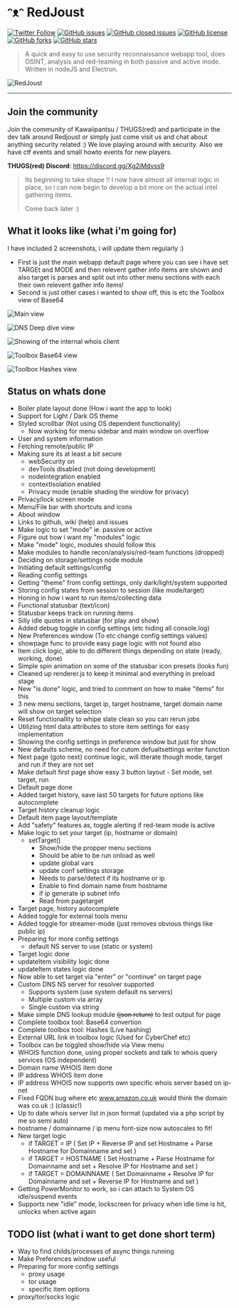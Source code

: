 # ᵔᴥᵔ RedJoust

[![Twitter Follow](https://img.shields.io/twitter/follow/davidbl.svg?style=social&label=Follow)](https://twitter.com/davidbl) [![GitHub issues](https://img.shields.io/github/issues/kawaiipantsu/redjoust.svg)](https://github.com/kawaiipantsu/redjoust/issues) [![GitHub closed issues](https://img.shields.io/github/issues-closed/kawaiipantsu/redjoust.svg)](https://github.com/kawaiipantsu/redjoust/issues) [![GitHub license](https://img.shields.io/github/license/kawaiipantsu/redjoust.svg)](https://github.com/kawaiipantsu/redjoust/blob/master/LICENSE) [![GitHub forks](https://img.shields.io/github/forks/kawaiipantsu/redjoust.svg)](https://github.com/kawaiipantsu/redjoust/network) [![GitHub stars](https://img.shields.io/github/stars/kawaiipantsu/redjoust.svg)](https://github.com/kawaiipantsu/redjoust/stargazers)
> A quick and easy to use security reconnaissance webapp tool, does OSINT, analysis and red-teaming in both passive and active mode. Written in nodeJS and Electron.

![RedJoust](assets/redjoust-banner.png)

---

## Join the community

Join the community of Kawaiipantsu / THUGS(red) and participate in the dev talk around Redjoust or simply just come visit us and chat about anything security related :) We love playing around with security. Also we have ctf events and small howto events for new players.

**THUGS(red) Discord**: <https://discord.gg/Xg2jMdvss9>

> Its beginning to take shape !! I now have almost all internal logic in place, so i can now begin to develop a bit more on the actual intel gathering items.
>
> Come back later :)

## What it looks like (what i'm going for)

I have included 2 screenshots, i will update them regularly :)

- First is just the main webapp default page where you can see i have set TARGEt and MODE and then relevent gather info items are shown and also target is parses and split out into other menu sections with each their own relevent gather info items!
- Second is just other cases i wanted to show off, this is etc the Toolbox view of Base64

![Main view](assets/screenshot-main-view.png)

![DNS Deep dive view](assets/screenshot-dnsdeepdive-view.png)

![Showing of the internal whois client](assets/screenshot-domwhois-view.png)

![Toolbox Base64 view](assets/screenshot-base64-view.png)

![Toolbox Hashes view](assets/screenshot-hashes-view.png)

## Status on whats done

- Boiler plate layout done (How i want the app to look)
- Support for Light / Dark OS theme
- Styled scrollbar (Not using OS dependent functionality)
  - Now working for menu sidebar and main window on overflow
- User and system information
- Fetching remote/public IP
- Making sure its at least a bit secure
  - webSecurity on
  - devTools disabled (not doing development)
  - nodeIntegration enabled
  - contextIsolation enabled
  - Privacy mode (enable shading the window for privacy)
- Privacy/lock screen mode
- Menu/File bar with shortcuts and icons
- About window
- Links to github, wiki (help) and issues
- Make logic to set "mode" ie. passive or active
- Figure out how i want my "modules" logic
- Make "mode" logic, modules should follow this
- Make modules to handle recon/analysis/red-team functions (dropped)
- Deciding on storage/settings node module
- Initiating default settings/config
- Reading config settings
- Getting "theme" from config settings, only dark/light/system supported
- Storing config states from session to session (like mode/target)
- Honing in how i want to run items/collecting data
- Functional statusbar (text/icon)
- Statusbar keeps track on running items
- Silly idle quotes in statusbar (for play and show)
- Added debug toggle in config settings (etc hiding all console.log)
- New Preferences window (To etc change config settings values)
- showpage func to provide easy page logic with not found also
- Item click logic, able to do different things depending on state (ready, working, done)
- Simple spin animation on some of the statusbar icon presets (looks fun)
- Cleaned up renderer.js to keep it minimal and everything in preload stage
- New "is done" logic, and tried to comment on how to make "items" for this
- 3 new menu sections, target ip, target hostname, target domain name will show on target selection
- Reset functionallity to whipe slate clean so you can rerun jobs
- Utilizing html data attributes to store item settings for easy implementation
- Showing the config settings in preference window but just for show
- New defaults scheme, no need for cutom defualtsettings writer function
- Next page (goto next) continue logic, will itterate though mode, target and run if they are not set
- Make default first page show easy 3 button layout - Set mode, set target, run
- Default page done
- Added target history, save last 50 targets for future options like autocomplete
- Target history cleanup logic
- Default item page layout/template
- Add "safety" features as, toggle alerting if red-team mode is active
- Make logic to set your target (ip, hostname or domain)
  - setTarget()
    - Show/hide the propper menu sections
    - Should be able to be run onload as well
    - update global vars
    - update conf settings storage
    - Needs to parse/detect if its hostname or ip
    - Enable to find domain name from hostname
    - if ip generate ip subnet info
    - Read from pagetarget
- Target page, history autocomplete
- Added toggle for external tools menu
- Added toggle for streamer-mode (just removes obvious things like public ip)
- Preparing for more config settings
  - default NS server to use (static or system)
- Target logic done
- updateItem visibility logic done
- updateItem states logic done
- Now able to set target via "enter" or "continue" on target page
- Custom DNS NS server for resolver supported
  - Supports system (use system default ns servers)
  - Multiple custom via array
  - Single custom via string
- Make simple DNS lookup module ~~(json return)~~ to test output for page
- Complete toolbox tool: Base64 convertion
- Complete toolbox tool: Hashes (Live hashing)
- External URL link in toolbox logic (Used for CyberChef etc)
- Toolbox can be toggled show/hide via View menu
- WHOIS function done, using proper sockets and talk to whois query services (OS independent)
- Domain name WHOIS item done
- IP address WHOIS item done
- IP address WHOIS now supports own specific whois server based on ip-net
- Fixed FQDN bug where etc www.amazon.co.uk would think the domain was co.uk :) (classic!)
- Up to date whois server list in json format (updated via a php script by me so semi auto)
- hostname / domainname / ip menu font-size now autoscales to fit!
- New target logic
  - if TARGET = IP ( Set IP + Reverse IP and set Hostname + Parse Hostname for Domainname and set )
  - if TARGET = HOSTNAME ( Set Hostname + Parse Hostname for Domainname and set + Resolve IP for Hostname and set )
  - if TARGET = DOMAINNAME ( Set Domainname + Resolve IP for Domainname and set + Reverse IP for Hostname and set )
- Getting PowerMonitor to work, so i can attach to System OS idle/suspend events
- Supports new "idle" mode, lockscreen for privacy when idle time is hit, unlocks when active again

## TODO list (what i want to get done short term)

- Way to find childs/processes of async things running
- Make Preferences window useful
- Preparing for more config settings
  - proxy usage
  - tor usage
  - specific item options
- proxy/tor/socks logic
